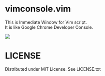 
# vimconsole.vim

This is Immediate Window for Vim script.  
It is like Google Chrome Developer Console.  

![](https://raw.github.com/rbtnn/vimconsole.vim/master/vimconsole.png)

# LICENSE

Distributed under MIT License. See LICENSE.txt


